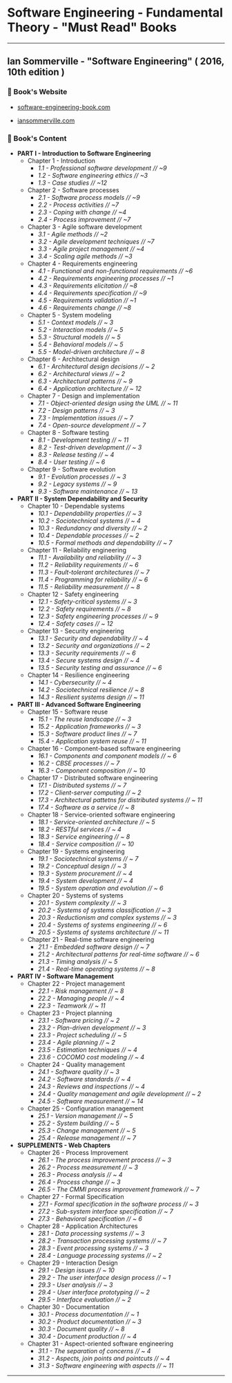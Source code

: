 # Software Engineering - Fundamental Theory - "Must Read" Books

---

## Ian Sommerville - "Software Engineering" ( 2016, 10th edition )

### :blue_book: Book's Website

* [software-engineering-book.com](https://software-engineering-book.com/)

* [iansommerville.com](https://iansommerville.com/)

### :green_book: Book's Content

* **PART I - Introduction to Software Engineering**
  * Chapter 1 - Introduction
    * *1.1 - Professional software development // ~9*
    * *1.2 - Software engineering ethics  // ~3*
    * *1.3 - Case studies // ~12*
  * Chapter 2 - Software processes
    * *2.1 - Software process models // ~9*
    * *2.2 - Process activities // ~7*
    * *2.3 - Coping with change // ~4*
    * *2.4 - Process improvement // ~7*
  * Chapter 3 - Agile software development
    * *3.1 - Agile methods // ~2*
    * *3.2 - Agile development techniques // ~7*
    * *3.3 - Agile project management // ~4*
    * *3.4 - Scaling agile methods // ~3*
  * Chapter 4 - Requirements engineering
    * *4.1 - Functional and non-functional requirements // ~6*
    * *4.2 - Requirements engineering processes // ~1*
    * *4.3 - Requirements elicitation // ~8*
    * *4.4 - Requirements specification // ~9*
    * *4.5 - Requirements validation // ~1*
    * *4.6 - Requirements change // ~8*
  * Chapter 5 - System modeling
    * *5.1 - Context models // ~ 3*
    * *5.2 - Interaction models // ~ 5*
    * *5.3 - Structural models // ~ 5*
    * *5.4 - Behavioral models // ~ 5*
    * *5.5 - Model-driven architecture // ~ 8*
  * Chapter 6 - Architectural design
    * *6.1 - Architectural design decisions // ~ 2*
    * *6.2 - Architectural views // ~ 2*
    * *6.3 - Architectural patterns // ~ 9*
    * *6.4 - Application architecture // ~ 12*
  * Chapter 7 - Design and implementation
    * *7.1 - Object-oriented design using the UML // ~ 11*
    * *7.2 - Design patterns // ~ 3*
    * *7.3 - Implementation issues // ~ 7*
    * *7.4 - Open-source development // ~ 7*
  * Chapter 8 - Software testing
    * *8.1 - Development testing // ~ 11*
    * *8.2 - Test-driven development // ~ 3*
    * *8.3 - Release testing // ~ 4*
    * *8.4 - User testing // ~ 6*
  * Chapter 9 - Software evolution
    * *9.1 - Evolution processes // ~ 3*
    * *9.2 - Legacy systems // ~ 9*
    * *9.3 - Software maintenance // ~ 13*
* **PART II - System Dependability and Security**
  * Chapter 10 - Dependable systems
    * *10.1 - Dependability properties // ~ 3*
    * *10.2 - Sociotechnical systems // ~ 4*
    * *10.3 - Redundancy and diversity // ~ 2*
    * *10.4 - Dependable processes // ~ 2*
    * *10.5 - Formal methods and dependability // ~ 7*
  * Chapter 11 - Reliability engineering
    * *11.1 - Availability and reliability // ~ 3*
    * *11.2 - Reliability requirements // ~ 6*
    * *11.3 - Fault-tolerant architectures // ~ 7*
    * *11.4 - Programming for reliability // ~ 6*
    * *11.5 - Reliability measurement // ~ 8*
  * Chapter 12 - Safety engineering
    * *12.1 - Safety-critical systems // ~ 3*
    * *12.2 - Safety requirements // ~ 8*
    * *12.3 - Safety engineering processes // ~ 9*
    * *12.4 - Safety cases // ~ 12*
  * Chapter 13 - Security engineering
    * *13.1 - Security and dependability // ~ 4*
    * *13.2 - Security and organizations // ~ 2*
    * *13.3 - Security requirements // ~ 6*
    * *13.4 - Secure systems design // ~ 4*
    * *13.5 - Security testing and assurance // ~ 6*
  * Chapter 14 - Resilience engineering
    * *14.1 - Cybersecurity // ~ 4*
    * *14.2 - Sociotechnical resilience // ~ 8*
    * *14.3 - Resilient systems design // ~ 11*
* **PART III - Advanced Software Engineering**
  * Chapter 15 - Software reuse
    * *15.1 - The reuse landscape // ~ 3*
    * *15.2 - Application frameworks // ~ 3*
    * *15.3 - Software product lines // ~ 7*
    * *15.4 - Application system reuse // ~ 11*
  * Chapter 16 - Component-based software engineering
    * *16.1 - Components and component models // ~ 6*
    * *16.2 - CBSE processes // ~ 7*
    * *16.3 - Component composition // ~ 10*
  * Chapter 17 - Distributed software engineering
    * *17.1 - Distributed systems // ~ 7*
    * *17.2 - Client-server computing // ~ 2*
    * *17.3 - Architectural pattetns for distributed systems // ~ 11*
    * *17.4 - Software as a service // ~ 8*
  * Chapter 18 - Service-oriented software engineering
    * *18.1 - Service-oriented architecture // ~ 5*
    * *18.2 - RESTful services // ~ 4*
    * *18.3 - Service engineering // ~ 8*
    * *18.4 - Service composition // ~ 10*
  * Chapter 19 - Systems engineering
    * *19.1 - Sociotechnical systems // ~ 7*
    * *19.2 - Conceptual design // ~ 3*
    * *19.3 - System procurement // ~ 4*
    * *19.4 - System development // ~ 4*
    * *19.5 - System operation and evolution // ~ 6*
  * Chapter 20 - Systems of systems
    * *20.1 - System complexity // ~ 3*
    * *20.2 - Systems of systems classification // ~ 3*
    * *20.3 - Reductionism and complex systems // ~ 3*
    * *20.4 - Systems of systems engineering // ~ 6*
    * *20.5 - Systems of systems architecture // ~ 11*
  * Chapter 21 - Real-time software engineering
    * *21.1 - Embedded software design // ~ 7*
    * *21.2 - Architectural patterns for real-time software // ~ 6*
    * *21.3 - Timing analysis // ~ 5*
    * *21.4 - Real-time operating systems // ~ 8*
* **PART IV - Software Management**
  * Chapter 22 - Project management
    * *22.1 - Risk management // ~ 8*
    * *22.2 - Managing people // ~ 4*
    * *22.3 - Teamwork // ~ 11*
  * Chapter 23 - Project planning
    * *23.1 - Software pricing // ~ 2*
    * *23.2 - Plan-driven development // ~ 3*
    * *23.3 - Project scheduling // ~ 5*
    * *23.4 - Agile planning // ~ 2*
    * *23.5 - Estimation techniques // ~ 4*
    * *23.6 - COCOMO cost modeling // ~ 4*
  * Chapter 24 - Quality management
    * *24.1 - Software quality // ~ 3*
    * *24.2 - Software standards // ~ 4*
    * *24.3 - Reviews and inspections // ~ 4*
    * *24.4 - Quality management and agile development // ~ 2*
    * *24.5 - Software measurement // ~ 14*
  * Chapter 25 - Configuration management
    * *25.1 - Version management // ~ 5*
    * *25.2 - System building // ~ 5*
    * *25.3 - Change management // ~ 5*
    * *25.4 - Release management // ~ 7*
* **SUPPLEMENTS - Web Chapters**
  * Chapter 26 - Process Improvement
    * *26.1 - The process improvement process // ~ 3*
    * *26.2 - Process measurement // ~ 3*
    * *26.3 - Process analysis // ~ 4*
    * *26.4 - Process change // ~ 3*
    * *26.5 - The CMMI process improvement framework // ~ 7*
  * Chapter 27 - Formal Specification
    * *27.1 - Formal specification in the software process // ~ 3*
    * *27.2 - Sub-system interface specification // ~ 7*
    * *27.3 - Behavioral specification // ~ 6*
  * Chapter 28 - Application Architectures
    * *28.1 - Data processing systems // ~ 3*
    * *28.2 - Transaction processing systems // ~ 7*
    * *28.3 - Event processing systems // ~ 3*
    * *28.4 - Language processing systems // ~ 2*
  * Chapter 29 - Interaction Design
    * *29.1 - Design issues // ~ 10*
    * *29.2 - The user interface design process // ~ 1*
    * *29.3 - User analysis // ~ 3*
    * *29.4 - User interface prototyping // ~ 2*
    * *29.5 - Interface evaluation // ~ 2*
  * Chapter 30 - Documentation
    * *30.1 - Process documentation // ~ 1*
    * *30.2 - Product documentation // ~ 3*
    * *30.3 - Document quality // ~ 8*
    * *30.4 - Document production // ~ 4*
  * Chapter 31 - Aspect-oriented software engineering
    * *31.1 - The separation of concerns // ~ 4*
    * *31.2 - Aspects, join points and pointcuts // ~ 4*
    * *31.3 - Software engineering with aspects // ~ 11*

---
